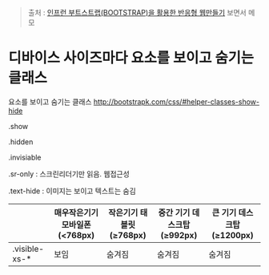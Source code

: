 > 출처 : [인프런 부트스트랩(BOOTSTRAP)을 활용한 반응형 웹만들기](https://inflearn.com) 보면서 메모

# 디바이스 사이즈마다 요소를 보이고 숨기는 클래스
요소를 보이고 숨기는 클래스
http://bootstrapk.com/css/#helper-classes-show-hide

.show

.hidden 

.invisiable

.sr-only : 스크린리더기만 읽음. 웹접근성

.text-hide : 이미지는 보이고 텍스트는 숨김


||매우작은기기 모바일폰(<768px)|작은기기 태블릿 (≥768px)|중간 기기 데스크탑 (≥992px)|큰 기기 데스크탑 (≥1200px)|
|---|---|---|---|---|
|.visible-xs-*|보임|숨겨짐|숨겨짐|숨겨짐|
